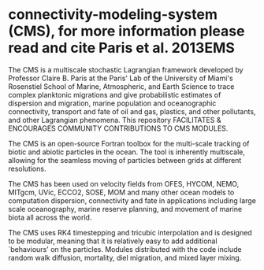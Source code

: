 # connectivity-modeling-system (CMS), for more information please read and cite Paris et al. 2013EMS

  The CMS is a multiscale stochastic Lagrangian framework developed by Professor Claire B. Paris at the Paris' Lab of the University of Miami's Rosenstiel School of Marine, Atmospheric, and Earth Science to trace complex planktonic migrations and give probabilistic estimates of dispersion and migration, marine population and oceanographic connectivity, transport and fate of oil and gas, plastics, and other pollutants, and other Lagrangian phenomena. This repository FACILITATES & ENCOURAGES COMMUNITY CONTRIBUTIONS TO CMS MODULES.

The CMS is an open-source Fortran toolbox for the multi-scale tracking of biotic and abiotic particles in the ocean. The tool is inherently multiscale, allowing for the seamless moving of particles between grids at different resolutions.

The CMS has been used on velocity fields from OFES, HYCOM, NEMO, MITgcm, UVic, ECCO2, SOSE, MOM and many other ocean models to computation dispersion, connectivity and fate in applications including large scale oceanography, marine reserve planning, and movement of marine biota all across the world.

The CMS uses RK4 timestepping and tricubic interpolation and is designed to be modular, meaning that it is relatively easy to add additional `behaviours' on the particles. Modules distributed with the code include random walk diffusion, mortality, diel migration, and mixed layer mixing. 
